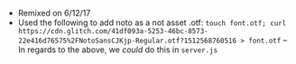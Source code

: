 - Remixed on 6/12/17
- Used the following to add noto as a not asset .otf: `touch font.otf; curl https://cdn.glitch.com/41df093a-5253-46bc-8573-22e416d76575%2FNotoSansCJKjp-Regular.otf?1512568760516 > font.otf`
– In regards to the above, we _could_ do this in `server.js`